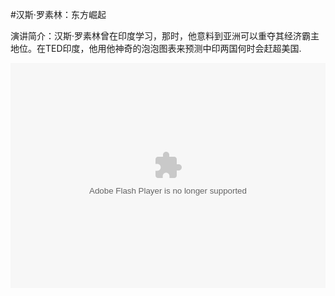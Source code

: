 #汉斯·罗素林：东方崛起

演讲简介：汉斯·罗素林曾在印度学习，那时，他意料到亚洲可以重夺其经济霸主地位。在TED印度，他用他神奇的泡泡图表来预测中印两国何时会赶超美国.


<object width="100%" height="360"><param name="movie" value="http://swf.ws.126.net/openplayer/v01/-0-2_M8GV1NMA7_M8H18RMGC-vimg1_ws_126_net//image/snapshot_movie/2012/12/J/3/M8H19IIJ3-.swf"></param><param name="allowScriptAccess" value="always"></param><param name="wmode" value="transparent"></param><embed src="http://swf.ws.126.net/openplayer/v01/-0-2_M8GV1NMA7_M8H18RMGC-vimg1_ws_126_net//image/snapshot_movie/2012/12/J/3/M8H19IIJ3-.swf" type="application/x-shockwave-flash" width="100%" height="360" allowFullScreen="true" wmode="transparent" allowScriptAccess="always"></embed></object>

